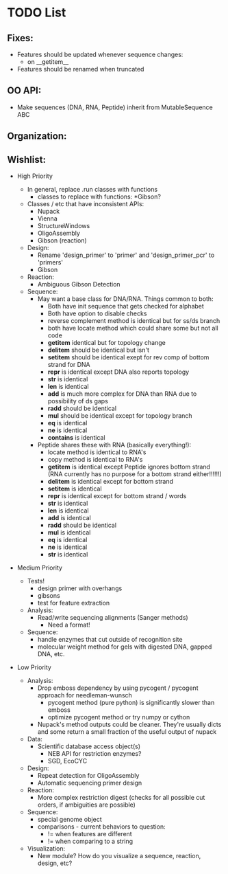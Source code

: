 # TODO List

## Fixes:
* Features should be updated whenever sequence changes:
    * on \_\_getitem\_\_
* Features should be renamed when truncated

## OO API:
* Make sequences (DNA, RNA, Peptide) inherit from MutableSequence ABC

## Organization:

## Wishlist:
* High Priority
    * In general, replace .run classes with functions 
        * classes to replace with functions:
            *Gibson? 
    * Classes / etc that have inconsistent APIs:
        * Nupack
        * Vienna
        * StructureWindows
        * OligoAssembly
        * Gibson (reaction)
    * Design:
        * Rename 'design_primer' to 'primer' and 'design_primer_pcr' to 'primers'
        * Gibson
    * Reaction:
        * Ambiguous Gibson Detection
    * Sequence:
        * May want a base class for DNA/RNA. Things common to both:
            * Both have init sequence that gets checked for alphabet
            * Both have option to disable checks
            * reverse complement method is identical but for ss/ds branch
            * both have locate method which could share some but not all code
            * __getitem__ identical but for topology change
            * __delitem__ should be identical but isn't
            * __setitem__ should be identical exept for rev comp of bottom strand for DNA
            * __repr__ is identical except DNA also reports topology
            * __str__ is identical
            * __len__ is identical
            * __add__ is much more complex for DNA than RNA due to possibility of ds gaps
            * __radd__ should be identical
            * __mul__ should be identical except for topology branch
            * __eq__ is identical
            * __ne__ is identical
            * __contains__ is identical
        * Peptide shares these with RNA (basically everything!): 
            * locate method is identical to RNA's
            * copy method is identical to RNA's
            * __getitem__ is identical except Peptide ignores bottom strand
              (RNA currently has no purpose for a bottom strand either!!!!!!)
            * __delitem__ is identical except for bottom strand
            * __setitem__ is identical
            * __repr__ is identical except for bottom strand / words
            * __str__ is identical
            * __len__ is identical
            * __add__ is identical
            * __radd__ should be identical
            * __mul__ is identical
            * __eq__ is identical
            * __ne__ is identical
            * __str__ is identical

* Medium Priority
    * Tests!
        * design primer with overhangs
        * gibsons
        * test for feature extraction
    * Analysis:
        * Read/write sequencing alignments (Sanger methods)
            * Need a format!
    * Sequence:
        * handle enzymes that cut outside of recognition site
        * molecular weight method for gels with digested DNA, gapped DNA, etc.
* Low Priority
    * Analysis:
        * Drop emboss dependency by using pycogent / pycogent approach for needleman-wunsch
            * pycogent method (pure python) is significantly slower than emboss
            * optimize pycogent method or try numpy or cython
        * Nupack's method outputs could be cleaner. They're usually dicts and
          some return a small fraction of the useful output of nupack
    * Data:
        * Scientific database access object(s)
            * NEB API for restriction enzymes?
            * SGD, EcoCYC
    * Design:
        * Repeat detection for OligoAssembly
        * Automatic sequencing primer design
    * Reaction:
        * More complex restriction digest (checks for all possible cut orders,
        if ambiguities are possible)
    * Sequence:
        * special genome object
        * comparisons - current behaviors to question:
            * != when features are different
            * != when comparing to a string
    * Visualization:
        * New module? How do you visualize a sequence, reaction, design, etc?
